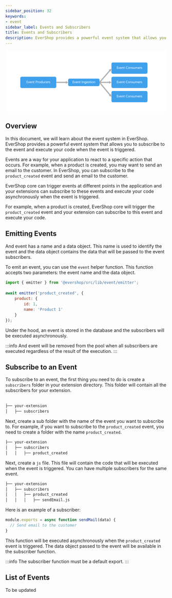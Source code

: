 ```yaml
---
sidebar_position: 32
keywords:
- event
sidebar_label: Events and Subscribers
title: Events and Subscribers
description: EverShop provides a powerful event system that allows you to subscribe to the event and execute your code when the event is triggered.
---
```


![Event and Subscribers In EverShop](./img/event-subscriber.png "Event and Subscribers In EverShop")


## Overview

In this document, we will learn about the event system in EverShop. EverShop provides a powerful event system that allows you to subscribe to the event and execute your code when the event is triggered.

Events are a way for your application to react to a specific action that occurs. For example, when a product is created, you may want to send an email to the customer. In EverShop, you can subscribe to the `product_created` event and send an email to the customer.

EverShop core can trigger events at different points in the application and your extensions can subscribe to these events and execute your code asynchronously when the event is triggered.

For example, when a product is created, EverShop core will trigger the `product_created` event and your extension can subscribe to this event and execute your code.

## Emitting Events

And event has a name and a data object. This name is used to identify the event and the data object contains the data that will be passed to the event subscribers.

To emit an event, you can use the `event` helper function. This function accepts two parameters: the event name and the data object.

```js title="Emit an event"
import { emitter } from '@evershop/src/lib/event/emitter';

await emitter('product_created', {
    product: {
        id: 1,
        name: 'Product 1'
    }
});
```

Under the hood, an event is stored in the database and the subscribers will be executed asynchronously.

:::info
And event will be removed from the pool when all subscribers are executed regardless of the result of the execution.
:::

## Subscribe to an Event

To subscribe to an event, the first thing you need to do is create a `subscribers` folder in your extension directory. This folder will contain all the subscribers for your extension.

```bash

├── your-extension
│   ├── subscribers
```

Next, create a sub folder with the name of the event you want to subscribe to. For example, if you want to subscribe to the `product_created` event, you need to create a folder with the name `product_created`.

```bash
├── your-extension
│   ├── subscribers
│   │   ├── product_created
```

Next, create a `js` file. This file will contain the code that will be executed when the event is triggered. You can have multiple subscribers for the same event.

```bash
├── your-extension
│   ├── subscribers
│   │   ├── product_created
│   │   │   ├── sendEmail.js
```

Here is an example of a subscriber:

```js title="your-extension/subscribers/product_created/sendEmail.js"
module.exports = async function sendMail(data) {
  // Send email to the customer
}
```

This function will be executed asynchronously when the `product_created` event is triggered. The data object passed to the event will be available in the subscriber function.

:::info
The subscriber function must be a default export.
:::

## List of Events

To be updated